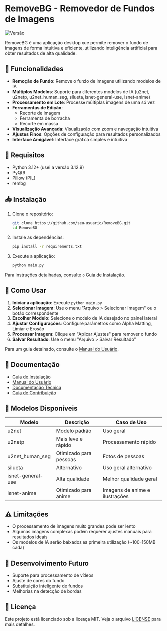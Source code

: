 # RemoveBG - Removedor de Fundos de Imagens

![Versão](https://img.shields.io/badge/Versão-0.9.0-blue)

RemoveBG é uma aplicação desktop que permite remover o fundo de imagens de forma intuitiva e eficiente, utilizando inteligência artificial para obter resultados de alta qualidade.

## 🌟 Funcionalidades

- **Remoção de Fundo**: Remove o fundo de imagens utilizando modelos de IA
- **Múltiplos Modelos**: Suporte para diferentes modelos de IA (u2net, u2netp, u2net_human_seg, silueta, isnet-general-use, isnet-anime)
- **Processamento em Lote**: Processe múltiplas imagens de uma só vez
- **Ferramentas de Edição**:
  - Recorte de imagem
  - Ferramenta de borracha
  - Recorte em massa
- **Visualização Avançada**: Visualização com zoom e navegação intuitiva
- **Ajustes Finos**: Opções de configuração para resultados personalizados
- **Interface Amigável**: Interface gráfica simples e intuitiva

## 🔧 Requisitos

- Python 3.12+ (usei a versão 3.12.9)
- PyQt6
- Pillow (PIL)
- rembg

## 📥 Instalação

1. Clone o repositório:
   ```bash
   git clone https://github.com/seu-usuario/RemoveBG.git
   cd RemoveBG
   ```

2. Instale as dependências:
   ```bash
   pip install -r requirements.txt
   ```

3. Execute a aplicação:
   ```bash
   python main.py
   ```

Para instruções detalhadas, consulte o [Guia de Instalação](docs/instalacao.md).

## 📖 Como Usar

1. **Iniciar a aplicação**: Execute `python main.py`
2. **Selecionar Imagem**: Use o menu "Arquivo > Selecionar Imagem" ou o botão correspondente
3. **Escolher Modelo**: Selecione o modelo de IA desejado no painel lateral
4. **Ajustar Configurações**: Configure parâmetros como Alpha Matting, Limiar e Erosão
5. **Processar Imagem**: Clique em "Aplicar Ajustes" para remover o fundo
6. **Salvar Resultado**: Use o menu "Arquivo > Salvar Resultado"

Para um guia detalhado, consulte o [Manual do Usuário](docs/manual_do_usuario.md).

## 📝 Documentação

- [Guia de Instalação](docs/instalacao.md)
- [Manual do Usuário](docs/manual_do_usuario.md)
- [Documentação Técnica](docs/documentacao_tecnica.md)
- [Guia de Contribuição](docs/contribuicao.md)

## 🔄 Modelos Disponíveis

| Modelo | Descrição | Caso de Uso |
|--------|-----------|-------------|
| u2net | Modelo padrão | Uso geral |
| u2netp | Mais leve e rápido | Processamento rápido |
| u2net_human_seg | Otimizado para pessoas | Fotos de pessoas |
| silueta | Alternativo | Uso geral alternativo |
| isnet-general-use | Alta qualidade | Melhor qualidade geral |
| isnet-anime | Otimizado para anime | Imagens de anime e ilustrações |

## ⚠️ Limitações

- O processamento de imagens muito grandes pode ser lento
- Algumas imagens complexas podem requerer ajustes manuais para resultados ideais
- Os modelos de IA serão baixados na primeira utilização (~100-150MB cada)

## 🔮 Desenvolvimento Futuro

- Suporte para processamento de vídeos
- Ajuste de cores do fundo
- Substituição inteligente de fundos
- Melhorias na detecção de bordas

## 📄 Licença

Este projeto está licenciado sob a licença MIT. Veja o arquivo [LICENSE](LICENSE) para mais detalhes.
